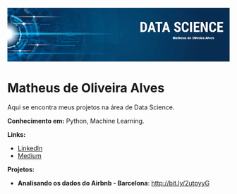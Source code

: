 <p align="center">
  <img src="banner.png" >
</p>

# Matheus de Oliveira Alves

  Aqui se encontra meus projetos na área de Data Science.


**Conhecimento em:** Python, Machine Learning.

**Links:**
* [LinkedIn](https://www.linkedin.com/in/matheus-de-oliveira-alves/)
* [Medium](https://medium.com/@matheusdeoliveiraalves)

**Projetos:**
* **Analisando os dados do Airbnb - Barcelona**: http://bit.ly/2utpyyG

